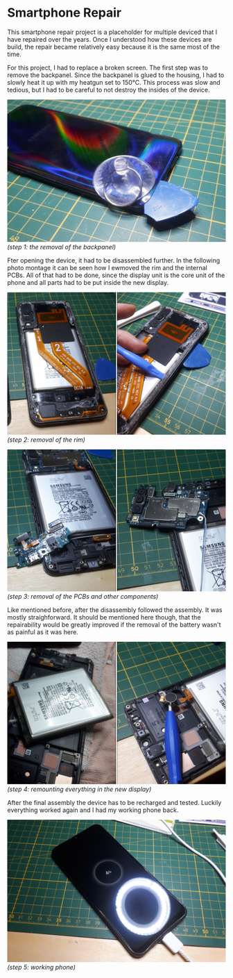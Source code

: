 # Smartphone Repair

This smartphone repair project is a placeholder for multiple deviced that I have repaired over the years. Once I understood how these devices are build, the repair became relatively easy because it is the same most of the time.

For this project, I had to replace a broken screen. The first step was to remove the backpanel. Since the backpanel is glued to the housing, I had to slowly heat it up with my heatgun set to 150°C. This process was slow and tedious, but I had to be careful to not destroy the insides of the device.

![step 1](../assets/smartphone_fixing/opening_1.png)
_(step 1: the removal of the backpanel)_

Fter opening the device, it had to be disassembled further. In the following photo montage it can be seen how I ewmoved the rim and the internal PCBs. All of that had to be done, since the display unit is the core unit of the phone and all parts had to be put inside the new display.

![step 2](../assets/smartphone_fixing/opening_2.png)
_(step 2: removal of the rim)_

![step 3](../assets/smartphone_fixing/opening_3.png)
_(step 3: removal of the PCBs and other components)_

Like mentioned before, after the disassembly followed the assembly. It was mostly straighforward. It should be mentioned here though, that the repairability would be greatly improved if the removal of the battery wasn't as painful as it was here.

![step 4](../assets/smartphone_fixing/opening_4.png)
_(step 4: remounting everything in the new display)_

After the final assembly the device has to be recharged and tested. Luckily everything worked again and I had my working phone back.

![step 5](../assets/smartphone_fixing/opening_5.png)
_(step 5: working phone)_
